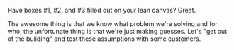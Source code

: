Have boxes #1, #2, and #3 filled out on your lean canvas? Great.

The awesome thing is that we know what problem we're solving and for who, the unfortunate thing is that we're just making guesses. Let's "get out of the building" and test these assumptions with some customers.